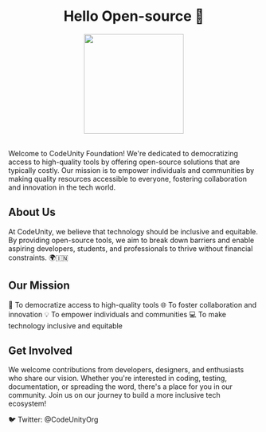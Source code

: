 <div align="center">
    <h1>Hello Open-source 🚀</h1>
    <img src="https://github.com/CodeUnity-Foundation/.github/assets/83405614/f6b83a04-4ecc-4786-b948-388115678f7d" height="200" />
</div>

<br />

Welcome to CodeUnity Foundation! We're dedicated to democratizing access to high-quality tools by offering open-source solutions that are typically costly. Our mission is to empower individuals and communities by making quality resources accessible to everyone, fostering collaboration and innovation in the tech world.

## About Us
At CodeUnity, we believe that technology should be inclusive and equitable. By providing open-source tools, we aim to break down barriers and enable aspiring developers, students, and professionals to thrive without financial constraints. 🌍🇮🇳

## Our Mission
🌟 To democratize access to high-quality tools
🌐 To foster collaboration and innovation
💡 To empower individuals and communities
💻 To make technology inclusive and equitable

## Get Involved
We welcome contributions from developers, designers, and enthusiasts who share our vision. Whether you're interested in coding, testing, documentation, or spreading the word, there's a place for you in our community. Join us on our journey to build a more inclusive tech ecosystem!

🐦 Twitter: @CodeUnityOrg
